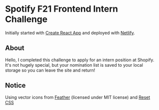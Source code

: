 # Spotify F21 Frontend Intern Challenge
Initially started with [Create React App](https://github.com/facebook/create-react-app) and deployed with [Netlify](https://www.netlify.com/).

## About
Hello, I completed this challenge to apply for an intern position at Shopify. It's not hugely special, but your nomination list is saved to your local storage so you can leave the site and return!

## Notice
Using vector icons from [Feather](https://feathericons.com/) (licensed under MIT license) and [Reset CSS](https://meyerweb.com/eric/tools/css/reset/)

